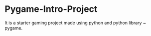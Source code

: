 # Pygame-Intro-Project

It is a starter gaming project made using python and python library ~ pygame.
